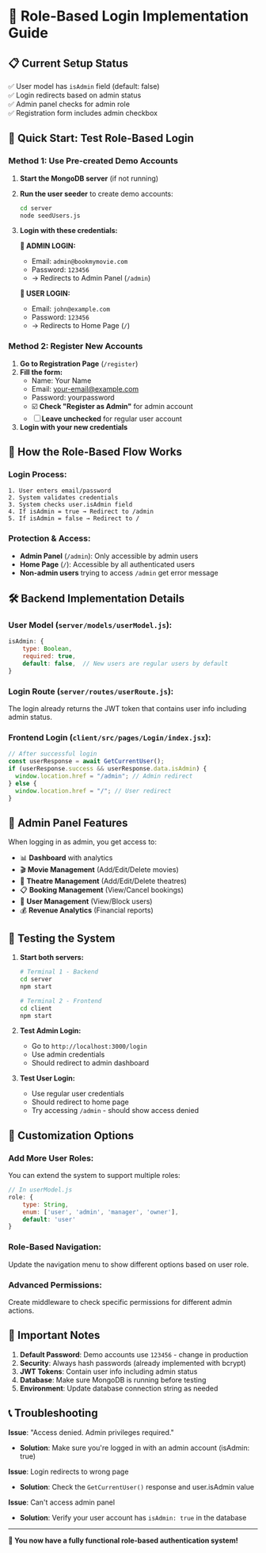 # 🔐 Role-Based Login Implementation Guide

## 📋 **Current Setup Status**
✅ User model has `isAdmin` field (default: false)  
✅ Login redirects based on admin status  
✅ Admin panel checks for admin role  
✅ Registration form includes admin checkbox  

## 🚀 **Quick Start: Test Role-Based Login**

### **Method 1: Use Pre-created Demo Accounts**

1. **Start the MongoDB server** (if not running)
2. **Run the user seeder** to create demo accounts:
   ```bash
   cd server
   node seedUsers.js
   ```

3. **Login with these credentials:**

   **🔐 ADMIN LOGIN:**
   - Email: `admin@bookmymovie.com`
   - Password: `123456`
   - → Redirects to Admin Panel (`/admin`)

   **👤 USER LOGIN:**
   - Email: `john@example.com` 
   - Password: `123456`
   - → Redirects to Home Page (`/`)

### **Method 2: Register New Accounts**

1. **Go to Registration Page** (`/register`)
2. **Fill the form:**
   - Name: Your Name
   - Email: your-email@example.com
   - Password: yourpassword
   - ☑️ **Check "Register as Admin"** for admin account
   - ☐ **Leave unchecked** for regular user account
3. **Login with your new credentials**

## 🔄 **How the Role-Based Flow Works**

### **Login Process:**
```
1. User enters email/password
2. System validates credentials
3. System checks user.isAdmin field
4. If isAdmin = true → Redirect to /admin
5. If isAdmin = false → Redirect to /
```

### **Protection & Access:**
- **Admin Panel** (`/admin`): Only accessible by admin users
- **Home Page** (`/`): Accessible by all authenticated users
- **Non-admin users** trying to access `/admin` get error message

## 🛠 **Backend Implementation Details**

### **User Model** (`server/models/userModel.js`):
```javascript
isAdmin: {
    type: Boolean,
    required: true,
    default: false,  // New users are regular users by default
}
```

### **Login Route** (`server/routes/userRoute.js`):
The login already returns the JWT token that contains user info including admin status.

### **Frontend Login** (`client/src/pages/Login/index.jsx`):
```javascript
// After successful login
const userResponse = await GetCurrentUser();
if (userResponse.success && userResponse.data.isAdmin) {
  window.location.href = "/admin"; // Admin redirect
} else {
  window.location.href = "/"; // User redirect  
}
```

## 🎯 **Admin Panel Features**

When logging in as admin, you get access to:
- 📊 **Dashboard** with analytics
- 🎬 **Movie Management** (Add/Edit/Delete movies)
- 🏢 **Theatre Management** (Add/Edit/Delete theatres) 
- 📋 **Booking Management** (View/Cancel bookings)
- 👥 **User Management** (View/Block users)
- 💰 **Revenue Analytics** (Financial reports)

## 🔧 **Testing the System**

1. **Start both servers:**
   ```bash
   # Terminal 1 - Backend
   cd server
   npm start

   # Terminal 2 - Frontend  
   cd client
   npm start
   ```

2. **Test Admin Login:**
   - Go to `http://localhost:3000/login`
   - Use admin credentials
   - Should redirect to admin dashboard

3. **Test User Login:**
   - Use regular user credentials  
   - Should redirect to home page
   - Try accessing `/admin` - should show access denied

## 🎨 **Customization Options**

### **Add More User Roles:**
You can extend the system to support multiple roles:
```javascript
// In userModel.js
role: {
    type: String,
    enum: ['user', 'admin', 'manager', 'owner'],
    default: 'user'
}
```

### **Role-Based Navigation:**
Update the navigation menu to show different options based on user role.

### **Advanced Permissions:**
Create middleware to check specific permissions for different admin actions.

## 🚨 **Important Notes**

1. **Default Password**: Demo accounts use `123456` - change in production
2. **Security**: Always hash passwords (already implemented with bcrypt)
3. **JWT Tokens**: Contain user info including admin status
4. **Database**: Make sure MongoDB is running before testing
5. **Environment**: Update database connection string as needed

## 📞 **Troubleshooting**

**Issue**: "Access denied. Admin privileges required."
- **Solution**: Make sure you're logged in with an admin account (isAdmin: true)

**Issue**: Login redirects to wrong page
- **Solution**: Check the `GetCurrentUser()` response and user.isAdmin value

**Issue**: Can't access admin panel
- **Solution**: Verify your user account has `isAdmin: true` in the database

---

**🎉 You now have a fully functional role-based authentication system!**